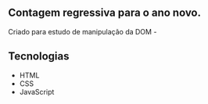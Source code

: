 <h2>Contagem regressiva para o ano novo.</h2>
Criado para estudo de manipulação da DOM -
<h2>Tecnologias</h2>
<ul>
  <li>HTML</li>
  <li>CSS</li>
  <li>JavaScript</li>
</ul>


